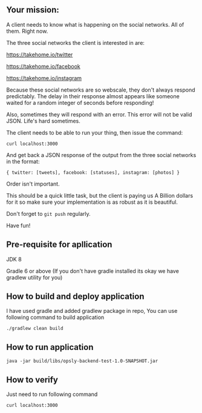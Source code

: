 ## Your mission:

A client needs to know what is happening on the social networks. All of them. Right now.

The three social networks the client is interested in are:

https://takehome.io/twitter

https://takehome.io/facebook

https://takehome.io/instagram

Because these social networks are so webscale, they don't always respond predictably. The delay in their response almost appears like someone waited for a random integer of seconds before responding!

Also, sometimes they will respond with an error. This error will not be valid JSON. Life's hard sometimes.

The client needs to be able to run your thing, then issue the command:

```
curl localhost:3000
```

And get back a JSON response of the output from the three social networks in the format:

```
{ twitter: [tweets], facebook: [statuses], instagram: [photos] }
```

Order isn't important.

This should be a quick little task, but the client is paying us A Billion dollars for it so make sure your implementation is as robust as it is beautiful.

Don't forget to `git push` regularly.

Have fun!



## Pre-requisite for apllication
JDK 8

Gradle 6 or above (If you don't have gradle installed its okay we have gradlew utility for you)


## How to build and deploy application
I have used gradle and added gradlew package in repo, You can use following command to build application

```
./gradlew clean build
```

## How to run application

```
java -jar build/libs/opsly-backend-test-1.0-SNAPSHOT.jar
```

## How to verify 
Just need to run following command

```
curl localhost:3000
```